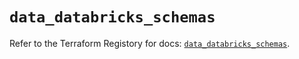 # `data_databricks_schemas`

Refer to the Terraform Registory for docs: [`data_databricks_schemas`](https://registry.terraform.io/providers/databricks/databricks/1.14.3/docs/data-sources/schemas).
